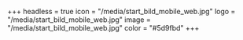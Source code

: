 +++
headless = true
icon = "/media/start_bild_mobile_web.jpg"
logo = "/media/start_bild_mobile_web.jpg"
image = "/media/start_bild_mobile_web.jpg"
color = "#5d9fbd"
+++
